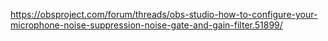 https://obsproject.com/forum/threads/obs-studio-how-to-configure-your-microphone-noise-suppression-noise-gate-and-gain-filter.51899/